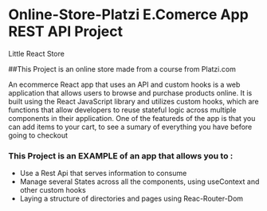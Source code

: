# Online-Store-Platzi E.Comerce App REST API Project
Little React Store


##This Project is an online store made from a course from Platzi.com

An ecommerce React app that uses an API and custom hooks is a web application that allows users to browse and purchase products online. It is built using the React JavaScript library and utilizes custom hooks, which are functions that allow developers to reuse stateful logic across multiple components in their application.
One of the featureds of the app is that you can add items to your cart, to see a sumary of everything you have before going to checkout

### This Project is an EXAMPLE of an app that allows you to :


* Use a Rest Api that serves information to consume
* Manage several States across all the components, using useContext and other custom hooks
* Laying a structure of directories and pages using Reac-Router-Dom
